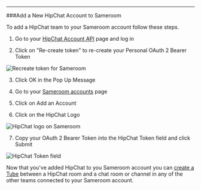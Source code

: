 ---
###Add a New HipChat Account to Sameroom


To add a HipChat team to your Sameroom account follow these steps.

1. Go to your <a href="https://hipchat.com/account/api" target="_blank">HipChat Account API</a> page and log in

2. Click on "Re-create token" to re-create your Personal OAuth 2 Bearer Token

![Recreate token for Sameroom](https://in.kato.im/dd9055f7d2f3bcad535ee373c06d649993c5d30f919639e6bb1b9665efa7a016/Sameroom_HipChat_Account_Settings.png)

3. Click OK in the Pop Up Message

4. Go to your <a href="https://sameroom.io/accounts/" target="_blank">Sameroom accounts</a> page

5. Click on Add an Account

6. Click on the HipChat Logo

![HipChat logo on Sameroom](https://in.kato.im/d0098794f49e3a01891fa6e4a89ed43ccd9d2ac075d9007931cf59bf215e3f9b/Sameroom%20Add%20HipChat%20Account%20copy.png)

7. Copy your OAuth 2 Bearer Token into the HipChat Token field and click Submit

![HipChat Token field](https://in.kato.im/d8d4f1003421016ba7d54cd669dde49319229ba235bc766285b205fd2d44078d/Sameroom%20Sign%20In%20HipChat%20copy.png)

Now that you've added HipChat to you Sameroom account you can [create a Tube](/getting-started/en/tubes) between a HipChat room and a chat room or channel in any of the other teams connected to your Sameroom account.
